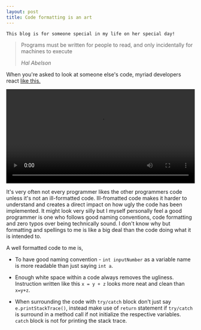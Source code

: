 ```yaml
---
layout: post
title: Code formatting is an art
---
```


`This blog is for someone special in my life on her special day!`

> Programs must be written for people to read, and only incidentally for machines to execute
>
> *Hal Abelson*

When you're asked to look at someone else's code, myriad developers react [like this.](https://pbs.twimg.com/tweet_video/CafHN8FWEAAIOGA.mp4)

<video id="play-video-on-scroll" width="100%" height="auto" class="video-js vjs-default-skin" preload="auto" playsinline webkit-playsinline>
<source src="https://pbs.twimg.com/tweet_video/CafHN8FWEAAIOGA.mp4" type="video/mp4">
</video>

It's very often not every programmer likes the other programmers code unless it's not an ill-formatted code. Ill-fromatted code makes it harder to understand and creates a direct impact on how ugly the code has been implemented. It might look very silly but I myself personally feel a good programmer is one who follows good naming conventions, code formatting and zero typos over being technically sound. I don't know why but formatting and spellings to me is like a big deal than the code doing what it is intended to.

A well formatted code to me is,

* To have good naming convention -  `int inputNumber` as a variable name is more readable than just saying `int a`.

* Enough white space within a code always removes the ugliness. Instruction written like this `x = y + z` looks more neat and clean than `x=y+z`.

* When surrounding the code with `try/catch` block don't just say `e.printStackTrace()`, instead make use of `return` statement if `try/catch` is surround in a method call if not initialize the respective variables. `catch` block is not for printing the stack trace.